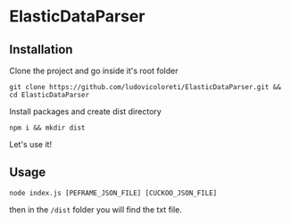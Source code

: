 # ElasticDataParser

## Installation

Clone the project and go inside it's root folder

`git clone https://github.com/ludovicoloreti/ElasticDataParser.git && cd ElasticDataParser`

Install packages and create dist directory

`npm i && mkdir dist`

Let's use it!

## Usage

`node index.js [PEFRAME_JSON_FILE] [CUCKOO_JSON_FILE]`

then in the `/dist` folder you will find the txt file.
